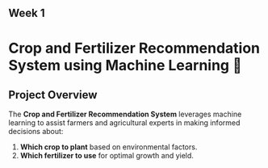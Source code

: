 ## Week 1
# Crop and Fertilizer Recommendation System using Machine Learning 🌾

## Project Overview
The **Crop and Fertilizer Recommendation System** leverages machine learning to assist farmers and agricultural experts in making informed decisions about:
1. **Which crop to plant** based on environmental factors.
2. **Which fertilizer to use** for optimal growth and yield.
